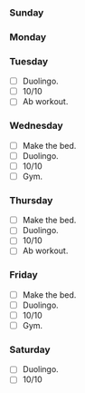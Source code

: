 ### Sunday


### Monday


### Tuesday

- [ ] Duolingo.
- [ ] 10/10
- [ ] Ab workout.

### Wednesday

- [ ] Make the bed.
- [ ] Duolingo.
- [ ] 10/10
- [ ] Gym.

### Thursday

- [ ] Make the bed.
- [ ] Duolingo.
- [ ] 10/10
- [ ] Ab workout.

### Friday

- [ ] Make the bed.
- [ ] Duolingo.
- [ ] 10/10
- [ ] Gym.

### Saturday

- [ ] Duolingo.
- [ ] 10/10